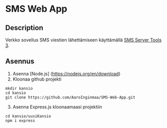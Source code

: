 # SMS Web App
## Description
Verkko sovellus SMS viestien lähettämiseen käyttämällä [SMS Server Tools 3](http://smstools3.kekekasvi.com/).
## Asennus
1. Asenna [Node.js] (https://nodejs.org/en/download)
2. Kloonaa github projekti
```
mkdir kansio
cd kansio
git clone https://github.com/AaroInginmaa/SMS-Web-App.git
```
 3. Asenna Express.js kloonaamaasi projektiin
```
cd kansio/uusiKansio
npm i express
```
